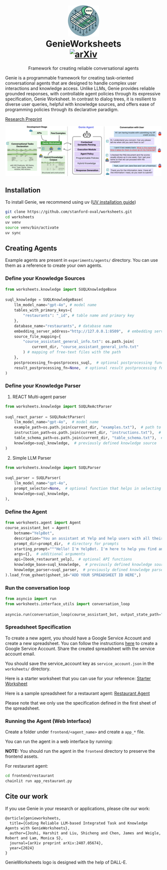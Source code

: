 <p align="center">
    <h1 align="center">
        <img src="assets/genie_worksheets_circle.png" width=100px>
        <br>
        <b>GenieWorksheets</b>
        <br>
        <a href="https://arxiv.org/abs/2407.05674">
            <img src="https://img.shields.io/badge/cs.CL-2407.05674-b31b1b" alt="arXiv">
        </a>
    </h1>
</p>
<p align="center">
    Framework for creating reliable conversational agents
</p>


Genie is a programmable framework for creating task-oriented conversational agents that are designed to handle complex user interactions and knowledge access.
Unlike LLMs, Genie provides reliable grounded responses, with controllable agent policies through its expressive specification, Genie Worksheet.
In contrast to dialog trees, it is resilient to diverse user queries, helpful with knowledge sources, and offers ease of programming policies through its declarative paradigm.

[Research Preprint](https://arxiv.org/abs/2407.05674)

<img src="assets/banner.jpg">

## Installation

To install Genie, we recommend using uv ([UV installation guide](https://github.com/astral-sh/uv?tab=readme-ov-file#installation))


```bash
git clone https://github.com/stanford-oval/worksheets.git
cd worksheets
uv venv
source venv/bin/activate
uv sync
```

## Creating Agents

Example agents are present in `experiments/agents/` directory. You can use them as a reference to create your own agents.

### Define your Knowledge Sources

```python
from worksheets.knowledge import SUQLKnowledgeBase

suql_knowledge = SUQLKnowledgeBase(
    llm_model_name="gpt-4o", # model name
    tables_with_primary_keys={
        "restaurants": "_id", # table name and primary key
    },
    database_name="restaurants", # database name
    embedding_server_address="http://127.0.0.1:8509",  # embedding server address for free text
    source_file_mapping={
        "course_assistant_general_info.txt": os.path.join(
            current_dir, "course_assistant_general_info.txt"
        ) # mapping of free-text files with the path
    },
    postprocessing_fn=postprocess_suql,  # optional postprocessing function
    result_postprocessing_fn=None,  # optional result postprocessing function
)
```

### Define your Knowledge Parser

1. REACT Multi-agent parser

```python
from worksheets.knowledge import SUQLReActParser

suql_react_parser = SUQLReActParser(
    llm_model_name="gpt-4o",  # model name
    example_path=os.path.join(current_dir, "examples.txt"),  # path to examples
    instruction_path=os.path.join(current_dir, "instructions.txt"),  # path to domain-specific instructions
    table_schema_path=os.path.join(current_dir, "table_schema.txt"),  # path to table schema
    knowledge=suql_knowledge,  # previously defined knowledge source
)
```

2. Simple LLM Parser

```python
from worksheets.knowledge import SUQLParser

suql_parser = SUQLParser(
    llm_model_name="gpt-4o",
    prompt_selector=None,  # optional function that helps in selecting the right prompt
    knowledge=suql_knowledge,
),
```

### Define the Agent

```python
from worksheets.agent import Agent
course_assistant_bot = Agent(
    botname="YelpBot",
    description="You an assistant at Yelp and help users with all their queries related to booking a restaurant. You can search for restaurants, ask me anything about the restaurant and book a table.",
    prompt_dir=prompt_dir,  # directory for prompts
    starting_prompt="""Hello! I'm YelpBot. I'm here to help you find and book restaurants in four bay area cities **San Francisco, Palo Alto, Sunnyvale, and Cupertino**. What would you like to do?""",
    args={},  # additional arguments
    api=[book_restaurant_yelp],  # optional API functions
    knowledge_base=suql_knowledge,  # previously defined knowledge source
    knowledge_parser=suql_parser,  # previously defined knowledge parser
).load_from_gsheet(gsheet_id="ADD YOUR SPREADSHEET ID HERE",)
```


### Run the conversation loop

```python
from asyncio import run
from worksheets.interface_utils import conversation_loop

asyncio.run(conversation_loop(course_assistant_bot, output_state_path="yelp_bot.json"))
```





### Spreadsheet Specification

To create a new agent, you should have a Google Service Account and create a new spreadsheet. 
You can follow the instructions [here](https://cloud.google.com/iam/docs/service-account-overview) to create a Google Service Account.
Share the created spreadsheet with the service account email.

You should save the service_account key as `service_account.json` in the `worksheets/` directory.

Here is a starter worksheet that you can use for your reference: [Starter Worksheet](https://docs.google.com/spreadsheets/d/1ST1ixBogjEEzEhMeb-kVyf-JxGRMjtlRR6z4G2sjyb4/edit?usp=sharing)

Here is a sample spreadsheet for a restaurant agent: [Restaurant Agent](https://docs.google.com/spreadsheets/d/1ejyFlZUrUZiBmFP3dLcVNcKqzAAfw292-LmyHXSFsTE/edit#gid=699205925)

Please note that we only use the specification defined in the first sheet of the spreadsheet.

### Running the Agent (Web Interface)

Create a folder under `frontend/<agent_name>` and create a `app_*` file.

You can run the agent in a web interface by running:

**NOTE:** You should run the agent in the `frontend` directory to preserve the frontend assets.

For restaurant agent:
```bash
cd frontend/restaurant
chainlit run app_restaurant.py
```

## Cite our work

If you use Genie in your research or applications, please cite our work:

```
@article{genieworksheets,
  title={Coding Reliable LLM-based Integrated Task and Knowledge Agents with GenieWorksheets},
  author={Joshi, Harshit and Liu, Shicheng and Chen, James and Weigle, Robert and Lam, Monica S},
  journal={arXiv preprint arXiv:2407.05674},
  year={2024}
}
```

GenieWorksheets logo is designed with the help of DALL-E.